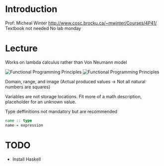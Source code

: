 # Introduction
Prof: Micheal Winter
http://www.cosc.brocku.ca/~mwinter/Courses/4P41/
Textbook not needed
No lab monday

# Lecture

Works on lambda calculus rather than Von Neumann model

![Functional Programming Principles](https://media.discordapp.net/attachments/1017940111113076848/1017940596540842024/Page1.png)
![Functional Programming Principles](https://media.discordapp.net/attachments/1017940111113076848/1017940596075286608/Page2.png)

Domain, range, and image (Actual produced values -> Not all natural numbers are squares)

Variables are not storage locations. Fit more of a math description, placeholder for an unknown value.

Type deffinitions not mandatory but are recommended

```haskell
name :: type
name = expression
```

# TODO
- Install Haskell